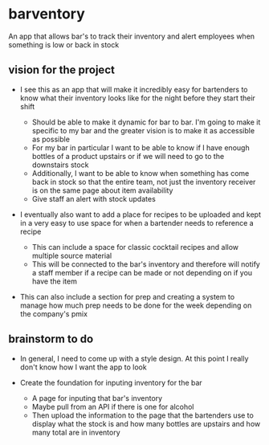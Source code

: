 # barventory
An app that allows bar's to track their inventory and alert employees when something is low or back in stock

## vision for the project
* I see this as an app that will make it incredibly easy for bartenders to know what their inventory looks like for the night before they start their shift
    * Should be able to make it dynamic for bar to bar. I'm going to make it specific to my bar and the greater vision is to make it as accessible as possible
    * For my bar in particular I want to be able to know if I have enough bottles of a product upstairs or if we will need to go to the downstairs stock
    * Additionally, I want to be able to know when something has come back in stock so that the entire team, not just the inventory receiver is on the same page about item availability
    * Give staff an alert with stock updates

* I eventually also want to add a place for recipes to be uploaded and kept in a very easy to use space for when a bartender needs to reference a recipe
    * This can include a space for classic cocktail recipes and allow multiple source material
    * This will be connected to the bar's inventory and therefore will notify a staff member if a recipe can be made or not depending on if you have the  item

* This can also include a section for prep and creating a system to manage how much prep needs to be done for the week depending on the company's pmix

## brainstorm to do
* In general, I need to come up with a style design. At this point I really don't know how I want the app to look

* Create the foundation for inputing inventory for the bar 
    * A page for inputing that bar's inventory
    * Maybe pull from an API if there is one for alcohol
    * Then upload the information to the page that the bartenders use to display what the stock is and how many bottles are upstairs and how many total are in inventory